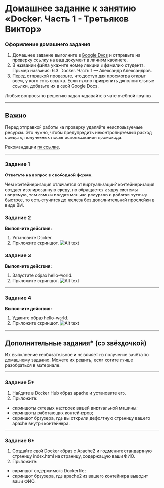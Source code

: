 # Домашнее задание к занятию «Docker. Часть 1 - Третьяков Виктор»


### Оформление домашнего задания

1. Домашнее задание выполните в [Google Docs](https://docs.google.com/) и отправьте на проверку ссылку на ваш документ в личном кабинете.  
1. В названии файла укажите номер лекции и фамилию студента. Пример названия: 6.3. Docker. Часть 1 — Александр Александров.
1. Перед отправкой проверьте, что доступ для просмотра открыт всем, у кого есть ссылка. Если нужно прикрепить дополнительные ссылки, добавьте их в свой Google Docs.

Любые вопросы по решению задач задавайте в чате учебной группы.

---
## Важно

Перед отправкой работы на проверку удаляйте неиспользуемые ресурсы. Это нужно, чтобы предупредить неконтролируемый расход средств, полученных после использования промокода.

Рекомендации [по ссылке](https://github.com/netology-code/sdvps-homeworks/tree/main/recommend).

---

### Задание 1

**Ответьте на вопрос в свободной форме.** 

Чем контейнеризация отличается от виртуализации?
контейнеризация создает изолированную среду, но обращается к ядру системы напрямую, тем самым поедая меньше ресурсов и работая чуточку быстрее, то есть стучится до железа без дополнительной прослойки в виде ВМ.

### Задание 2 

**Выполните действия:**

1. Установите Docker.
1. Приложите скриншот.
![Alt text](../../Documents/Netology/virt/task_2.png)

### Задание 3

**Выполните действия:**

1. Запустите образ hello-world.
1. Приложите скриншот.
![Alt text](../../Documents/Netology/virt/task_2.png)
---

### Задание 4 

**Выполните действия:**

1. Удалите образ hello-world.
1. Приложите скриншот.
![Alt text](../../Documents/Netology/virt/task_4.png)
---

## Дополнительные задания* (со звёздочкой)

Их выполнение необязательное и не влияет на получение зачёта по домашнему заданию. Можете их решить, если хотите лучше разобраться в материале.

---

### Задание 5*

1. Найдите в Docker Hub образ apache и установите его.
1. Приложите:
 * скриншоты сетевых настроек вашей виртуальной машины;
 * скриншоты работающих контейнеров;
 * скриншот браузера, где вы открыли дефолтную страницу вашего apache внутри контейнера.

---

### Задание 6*

1. Создайте свой Docker образ с Apache2 и подмените стандартную страницу index.html на страницу, содержащую ваши ФИО.
1. Приложите:
 * скриншот содержимого Dockerfile;
 * скриншот браузера, где apache2 из вашего контейнера выводит ваши ФИО.
